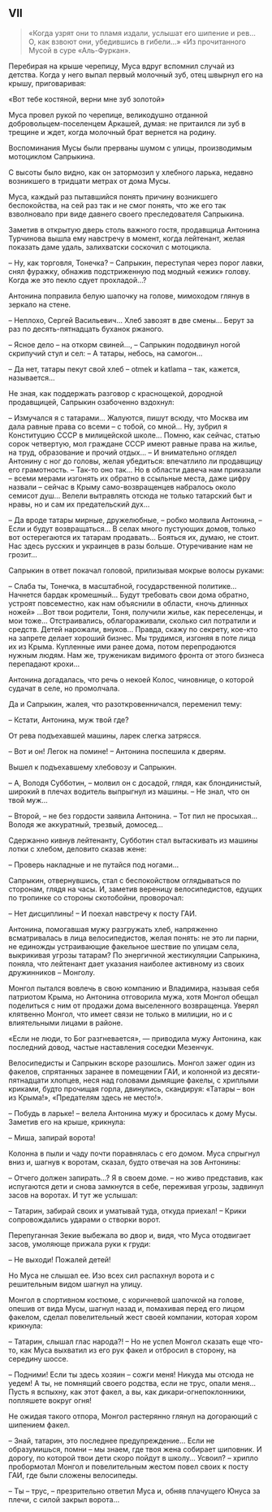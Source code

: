 ## VII

> «Когда узрят они то пламя издали, услышат его шипение и рев…
О, как взвоют они, убедившись в гибели…»
> «Из прочитанного Мусой в суре «Аль-Фуркан».

Перебирая на крыше черепицу, Муса вдруг вспомнил случай из детства.
Когда у него выпал первый молочный зуб, отец швырнул его на крышу, приговаривая:

«Вот тебе костяной, верни мне зуб золотой»

Муса провел рукой по черепице, великодушно отданной добровольцем-поселенцем Аркашей, думая: не притаился ли зуб в трещине и ждет, когда молочный брат вернется на родину.

Воспоминания Мусы были прерваны шумом с улицы, производимым мотоциклом Сапрыкина.

С высоты было видно, как он затормозил у хлебного ларька, недавно возникшего в тридцати метрах от дома Мусы.

Муса, каждый раз пытавшийся понять причину возникшего беспокойства, на сей раз так и не смог понять, что же его так взволновало при виде давнего своего преследователя Сапрыкина.

Заметив в открытую дверь столь важного гостя, продавщица Антонина Турчинова вышла ему навстречу в момент, когда лейтенант, желая показать даме удаль, залихватски соскочил с мотоцикла.

– Ну, как торговля, Тонечка?
– Сапрыкин, переступая через порог лавки, снял фуражку, обнажив подстриженную под модный «ежик» голову.
Когда же это пекло сдует прохладой…?

Антонина поправила белую шапочку на голове, мимоходом глянув в зеркало на стене.

– Неплохо, Сергей Васильевич…
Хлеб завозят в две смены…
Берут за раз по десять-пятнадцать буханок ржаного.

– Ясное дело – на откорм свиней…, – Сапрыкин пододвинул ногой скрипучий стул и сел:
– А татары, небось, на самогон…

– Да нет, татары пекут свой хлеб – otmek и katlama – так, кажется, называется…

Не зная, как поддержать разговор с краснощекой, дородной продавщицей, Сапрыкин озабоченно вздохнул:

– Измучался я с татарами…
Жалуются, пишут всюду, что Москва им дала равные права со всеми – с тобой, со мной…
Ну, зубрил я Конституцию СССР в милицейской школе…
Помню, как сейчас, статью сорок четвертую, мол граждане СССР имеют равные права на жилье, на труд, образование и прочий отдых…
– И внимательно оглядел Антонину с ног до головы, желая убедиться: впечатлило ли продавщицу его грамотность.
– Так-то оно так…
Но в области давеча нам приказали – всеми мерами изгонять их обратно в ссыльные места, даже цифру назвали – сейчас в Крыму само-возвращенцев набралось около семисот душ…
Велели вытравлять отсюда не только татарский быт и нравы, но и сам их предательский дух…

– Да вроде татары мирные, дружелюбные, – робко молвила Антонина, – Если и будут возвращаться…
В селах много пустующих домов, только вот остерегаются их татарам продавать…
Бояться их, думаю, не стоит.
Нас здесь русских и украинцев в разы больше.
Отуречивание нам не грозит…

Сапрыкин в ответ покачал головой, прилизывая мокрые волосы руками:

– Слаба ты, Тонечка, в масштабной, государственной политике…
Начнется бардак кромешный…
Будут требовать свои дома обратно, устроят повсеместно, как нам объяснили в области, «ночь длинных ножей» …Вот твои родители, Тоня, получили жилье, как переселенцы, и мои тоже…
Отстраивались, облагораживали, сколько сил потратили и средств.
Детей нарожали, внуков…
Правда, скажу по секрету, кое-кто на запрете делает хороший бизнес.
Мы трудимся, изгоняя в поте лица их из Крыма.
Купленные ими ранее дома, потом перепродаются нужным людям.
Нам же, труженикам видимого фронта от этого бизнеса перепадают крохи…

Антонина догадалась, что речь о некоей Колос, чиновнице, о которой судачат в селе, но промолчала.

Да и Сапрыкин, жалея, что разоткровенничался, переменил тему:

– Кстати, Антонина, муж твой где?

От рева подъехавшей машины, ларек слегка затрясся.

– Вот и он!
Легок на помине!
– Антонина поспешила к дверям.

Вышел к подъехавшему хлебовозу и Сапрыкин.

– А, Володя Субботин, – молвил он с досадой, глядя, как блондинистый, широкий в плечах водитель выпрыгнул из машины.
– Не знал, что он твой муж…

– Второй, – не без гордости заявила Антонина.
– Тот пил не просыхая…
Володя же аккуратный, трезвый, домосед…

Сдержанно кивнув лейтенанту, Субботин стал вытаскивать из машины лотки с хлебом, деловито сказав жене:

– Проверь накладные и не путайся под ногами…

Сапрыкин, отвернувшись, стал с беспокойством оглядываться по сторонам, глядя на часы.
И, заметив вереницу велосипедистов, едущих по тропинке со стороны скотобойни, проворочал:

– Нет дисциплины!
– И поехал навстречу к посту ГАИ.

Антонина, помогавшая мужу разгружать хлеб, напряженно всматривалась в лица велосипедистов, желая понять: не это ли парни, не единожды устраивающие факельное шествие по улицам села, выкрикивая угрозы татарам?
По энергичной жестикуляции Сапрыкина, поняла, что лейтенант дает указания наиболее активному из своих дружинников – Монголу.

Монгол пытался вовлечь в свою компанию и Владимира, называя себя патриотом Крыма, но Антонина отговорила мужа, хотя Монгол обещал поделиться с ним от продажи дома выселенного возвращенца.
Уверял клятвенно Монгол, что имеет связи не только в милиции, но и с влиятельными лицами в районе.

«Если не люди, то Бог разгневается», — приводила мужу Антонина, как последний довод, частые наставления соседки Мезенчук.

Велосипедисты и Сапрыкин вскоре разошлись.
Монгол зажег один из факелов, спрятанных заранее в помещении ГАИ, и колонной из десяти-пятнадцати хлопцев, неся над головами дымящие факелы, с хриплыми криками, будто прочищая горла, двинулись, скандируя: «Татары – вон из Крыма!», «Предателям здесь не место!».

– Побудь в ларьке!
– велела Антонина мужу и бросилась к дому Мусы.
Заметив его на крыше, крикнула:

– Миша, запирай ворота!

Колонна в пыли и чаду почти поравнялась с его домом.
Муса спрыгнул вниз и, шагнув к воротам, сказал, будто отвечая на зов Антонины:

– Отчего должен запирать…?
Я в своем доме.
– но живо представив, как испугаются дети и снова замкнутся в себе, переживая угрозы, задвинул засов на воротах.
И тут же услышал:

– Татарин, забирай своих и уматывай туда, откуда приехал!
– Крики сопровождались ударами о створки ворот.

Перепуганная Зекие выбежала во двор и, видя, что Муса отодвигает засов, умоляюще прижала руки к груди:

– Не выходи!
Пожалей детей!

Но Муса не слышал ее.
Изо всех сил распахнул ворота и с решительным видом шагнул на улицу.

Монгол в спортивном костюме, с коричневой шапочкой на голове, опешив от вида Мусы, шагнул назад и, помахивая перед его лицом факелом, сделал повелительный жест своей компании, которая хором крикнула:

– Татарин, слышал глас народа?!
– Но не успел Монгол сказать еще что-то, как Муса выхватил из его рук факел и отбросил в сторону, на середину шоссе.

– Подними!
Если ты здесь хозяин – сожги меня!
Никуда мы отсюда не уедем!
А ты, не помнящий своего родства, если не трус, опали меня…
Пусть я вспыхну, как этот факел, а вы, как дикари-огнепоклонники, попляшете вокруг огня!

Не ожидая такого отпора, Монгол растерянно глянул на догорающий с шипением факел.

– Знай, татарин, это последнее предупреждение…
Если не образумишься, помни – мы знаем, где твоя жена собирает шиповник.
И дорогу, по которой твои дети скоро пойдут в школу…
Усвоил?
– хрипло пробормотал Монгол и повелительным жестом повел своих к посту ГАИ, где были сложены велосипеды.

– Ты – трус, – презрительно ответил Муса и, обняв плачущего Юнуса за плечи, с силой закрыл ворота…
